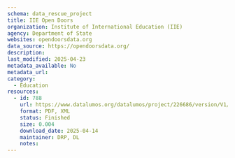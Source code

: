 ```yaml
---
schema: data_rescue_project 
title: IIE Open Doors
organization: Institute of International Education (IIE)
agency: Department of State
websites: opendoorsdata.org
data_source: https://opendoorsdata.org/
description: 
last_modified: 2025-04-23
metadata_available: No
metadata_url: 
category:
  - Education 
resources:
  - id: 788
    url: https://www.datalumos.org/datalumos/project/226686/version/V1/view
    format: PDF, XML
    status: Finished
    size: 0.004
    download_date: 2025-04-14
    maintainer: DRP, DL
    notes: 
---
```

